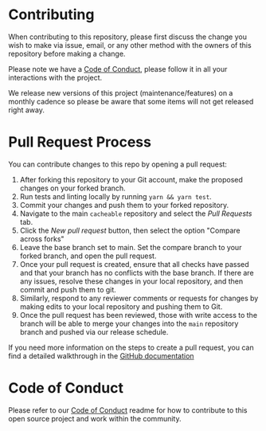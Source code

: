 # Contributing
When contributing to this repository, please first discuss the change you wish to make via issue, email, or any other method with the owners of this repository before making a change.

Please note we have a [Code of Conduct](CODE_OF_CONDUCT.md), please follow it in all your interactions with the project.

We release new versions of this project (maintenance/features) on a monthly cadence so please be aware that some items will not get released right away. 

# Pull Request Process
You can contribute changes to this repo by opening a pull request:

1) After forking this repository to your Git account, make the proposed changes on your forked branch.
2) Run tests and linting locally by running `yarn && yarn test`.
3) Commit your changes and push them to your forked repository.
4) Navigate to the main `cacheable` repository and select the *Pull Requests* tab.
5) Click the *New pull request* button, then select the option "Compare across forks"
6) Leave the base branch set to main. Set the compare branch to your forked branch, and open the pull request.
7) Once your pull request is created, ensure that all checks have passed and that your branch has no conflicts with the base branch. If there are any issues, resolve these changes in your local repository, and then commit and push them to git.
8) Similarly, respond to any reviewer comments or requests for changes by making edits to your local repository and pushing them to Git.
9) Once the pull request has been reviewed, those with write access to the branch will be able to merge your changes into the `main` repository branch and pushed via our release schedule.

If you need more information on the steps to create a pull request, you can find a detailed walkthrough in the [GitHub documentation](https://docs.github.com/en/pull-requests/collaborating-with-pull-requests/proposing-changes-to-your-work-with-pull-requests/creating-a-pull-request-from-a-fork)

# Code of Conduct
Please refer to our [Code of Conduct](CODE_OF_CONDUCT.md) readme for how to contribute to this open source project and work within the community. 
